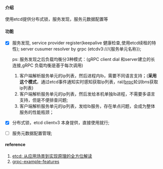 #### 介绍

使用etcd提供分布式锁，服务发现，服务元数据配置等

#### 功能

- [x] 服务发现, service provider register(keepalive 健康检查,使用etcd续租的特性); server cusumer resolver by grpc (etcdv3:///{服务单元名称});

  ps: 服务发现之后负载均衡分3种模式：(gRPC client  dial 和server建立的长连接,gRPC 负载均衡是基于每次调用)

  	1. 客户端解析服务单元的ip列表，然后进程内lb，需要不同语言支持；(**采用这个模式**，通过etcd事件通知实时感知获取ip列表，ral/[brpc](https://github.com/apache/incubator-brpc/blob/master/docs/cn/load_balancing.md#%E8%B4%9F%E8%BD%BD%E5%9D%87%E8%A1%A1)轮训bns获取ip列表)
   	2. 客户端解析服务单元的ip列表，然后发给本机单独lb进程，不需要多语言支持，但是不便排查问题;
   	3. 客户端解析服务单元的ip列表，发给lb服务，存在单点问题，会成为整体服务的性能瓶颈；

- [x] 分布式锁，etcd clientv3 本身提供，直接使用就行;

- [ ] 服务元数据配置管理;



#### reference

1. [etcd: 从应用场景到实现原理的全方位解读](https://www.infoq.cn/article/etcd-interpretation-application-scenario-implement-principle/)
2. [grpc-example-features](https://github.com/grpc/grpc-go/tree/master/examples/features)

